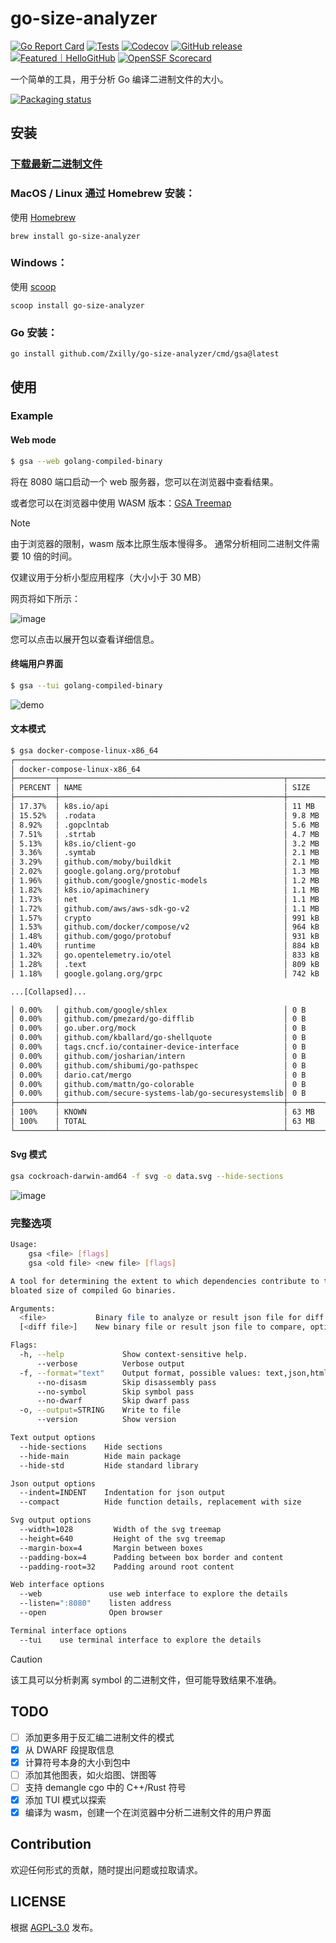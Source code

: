 # go-size-analyzer

[![Go Report Card](https://goreportcard.com/badge/github.com/Zxilly/go-size-analyzer)](https://goreportcard.com/report/github.com/Zxilly/go-size-analyzer)
[![Tests](https://github.com/Zxilly/go-size-analyzer/actions/workflows/built-tests.yml/badge.svg)](https://github.com/Zxilly/go-size-analyzer/actions/workflows/built-tests.yml)
[![Codecov](https://img.shields.io/codecov/c/gh/Zxilly/go-size-analyzer)](https://codecov.io/github/Zxilly/go-size-analyzer)
[![GitHub release](https://img.shields.io/github/v/release/Zxilly/go-size-analyzer)](https://github.com/Zxilly/go-size-analyzer/releases)
[![Featured｜HelloGitHub](https://abroad.hellogithub.com/v1/widgets/recommend.svg?rid=c31575032ae144c6b22c553399a42742&claim_uid=QksOfglJ0njwLKa&theme=small)](https://hellogithub.com/repository/c31575032ae144c6b22c553399a42742)
[![OpenSSF Scorecard](https://api.scorecard.dev/projects/github.com/Zxilly/go-size-analyzer/badge)](https://scorecard.dev/viewer/?uri=github.com/Zxilly/go-size-analyzer)

一个简单的工具，用于分析 Go 编译二进制文件的大小。

[![Packaging status](https://repology.org/badge/vertical-allrepos/go-size-analyzer.svg)](https://repology.org/project/go-size-analyzer/versions)

## 安装

### [下载最新二进制文件](https://github.com/Zxilly/go-size-analyzer/releases)

### MacOS / Linux 通过 Homebrew 安装：

使用 [Homebrew](https://brew.sh/)
```
brew install go-size-analyzer
```

### Windows：

使用 [scoop](https://scoop.sh/)
```
scoop install go-size-analyzer
```

### Go 安装：
```
go install github.com/Zxilly/go-size-analyzer/cmd/gsa@latest
```

## 使用

### Example

#### Web mode

```bash
$ gsa --web golang-compiled-binary
```

将在 8080 端口启动一个 web 服务器，您可以在浏览器中查看结果。

或者您可以在浏览器中使用 WASM 版本：[GSA Treemap](https://gsa.zxilly.dev)

> [!NOTE]
> 由于浏览器的限制，wasm 版本比原生版本慢得多。
> 通常分析相同二进制文件需要 10 倍的时间。
> 
> 仅建议用于分析小型应用程序（大小小于 30 MB）

网页将如下所示：

![image](https://github.com/Zxilly/go-size-analyzer/assets/31370133/e69583ce-b189-4a0d-b108-c3b7d5c33a82)

您可以点击以展开包以查看详细信息。

#### 终端用户界面

```bash
$ gsa --tui golang-compiled-binary
```

![demo](https://github.com/Zxilly/go-size-analyzer/assets/31370133/9f38989e-ab9f-4098-a939-26ca23fef407)

#### 文本模式

```bash
$ gsa docker-compose-linux-x86_64
┌─────────────────────────────────────────────────────────────────────────────────┐
│ docker-compose-linux-x86_64                                                     │
├─────────┬──────────────────────────────────────────────────┬────────┬───────────┤
│ PERCENT │ NAME                                             │ SIZE   │ TYPE      │
├─────────┼──────────────────────────────────────────────────┼────────┼───────────┤
│ 17.37%  │ k8s.io/api                                       │ 11 MB  │ vendor    │
│ 15.52%  │ .rodata                                          │ 9.8 MB │ section   │
│ 8.92%   │ .gopclntab                                       │ 5.6 MB │ section   │
│ 7.51%   │ .strtab                                          │ 4.7 MB │ section   │
│ 5.13%   │ k8s.io/client-go                                 │ 3.2 MB │ vendor    │
│ 3.36%   │ .symtab                                          │ 2.1 MB │ section   │
│ 3.29%   │ github.com/moby/buildkit                         │ 2.1 MB │ vendor    │
│ 2.02%   │ google.golang.org/protobuf                       │ 1.3 MB │ vendor    │
│ 1.96%   │ github.com/google/gnostic-models                 │ 1.2 MB │ vendor    │
│ 1.82%   │ k8s.io/apimachinery                              │ 1.1 MB │ vendor    │
│ 1.73%   │ net                                              │ 1.1 MB │ std       │
│ 1.72%   │ github.com/aws/aws-sdk-go-v2                     │ 1.1 MB │ vendor    │
│ 1.57%   │ crypto                                           │ 991 kB │ std       │
│ 1.53%   │ github.com/docker/compose/v2                     │ 964 kB │ vendor    │
│ 1.48%   │ github.com/gogo/protobuf                         │ 931 kB │ vendor    │
│ 1.40%   │ runtime                                          │ 884 kB │ std       │
│ 1.32%   │ go.opentelemetry.io/otel                         │ 833 kB │ vendor    │
│ 1.28%   │ .text                                            │ 809 kB │ section   │
│ 1.18%   │ google.golang.org/grpc                           │ 742 kB │ vendor    │

...[Collapsed]...

│ 0.00%   │ github.com/google/shlex                          │ 0 B    │ vendor    │
│ 0.00%   │ github.com/pmezard/go-difflib                    │ 0 B    │ vendor    │
│ 0.00%   │ go.uber.org/mock                                 │ 0 B    │ vendor    │
│ 0.00%   │ github.com/kballard/go-shellquote                │ 0 B    │ vendor    │
│ 0.00%   │ tags.cncf.io/container-device-interface          │ 0 B    │ vendor    │
│ 0.00%   │ github.com/josharian/intern                      │ 0 B    │ vendor    │
│ 0.00%   │ github.com/shibumi/go-pathspec                   │ 0 B    │ vendor    │
│ 0.00%   │ dario.cat/mergo                                  │ 0 B    │ vendor    │
│ 0.00%   │ github.com/mattn/go-colorable                    │ 0 B    │ vendor    │
│ 0.00%   │ github.com/secure-systems-lab/go-securesystemslib│ 0 B    │ vendor    │
├─────────┼──────────────────────────────────────────────────┼────────┼───────────┤
│ 100%    │ KNOWN                                            │ 63 MB  │           │
│ 100%    │ TOTAL                                            │ 63 MB  │           │
└─────────┴──────────────────────────────────────────────────┴────────┴───────────┘

```

#### Svg 模式

```bash
gsa cockroach-darwin-amd64 -f svg -o data.svg --hide-sections
```

![image](./assets/example.svg)

### 完整选项

```bash
Usage: 
	gsa <file> [flags]
	gsa <old file> <new file> [flags]

A tool for determining the extent to which dependencies contribute to the
bloated size of compiled Go binaries.

Arguments:
  <file>           Binary file to analyze or result json file for diff
  [<diff file>]    New binary file or result json file to compare, optional

Flags:
  -h, --help             Show context-sensitive help.
      --verbose          Verbose output
  -f, --format="text"    Output format, possible values: text,json,html,svg
      --no-disasm        Skip disassembly pass
      --no-symbol        Skip symbol pass
      --no-dwarf         Skip dwarf pass
  -o, --output=STRING    Write to file
      --version          Show version

Text output options
  --hide-sections    Hide sections
  --hide-main        Hide main package
  --hide-std         Hide standard library

Json output options
  --indent=INDENT    Indentation for json output
  --compact          Hide function details, replacement with size

Svg output options
  --width=1028         Width of the svg treemap
  --height=640         Height of the svg treemap
  --margin-box=4       Margin between boxes
  --padding-box=4      Padding between box border and content
  --padding-root=32    Padding around root content

Web interface options
  --web               use web interface to explore the details
  --listen=":8080"    listen address
  --open              Open browser

Terminal interface options
  --tui    use terminal interface to explore the details

```

> [!CAUTION]
>
> 该工具可以分析剥离 symbol 的二进制文件，但可能导致结果不准确。

## TODO

- [ ] 添加更多用于反汇编二进制文件的模式
- [x] 从 DWARF 段提取信息
- [x] 计算符号本身的大小到包中
- [ ] 添加其他图表，如火焰图、饼图等
- [ ] 支持 demangle cgo 中的 C++/Rust 符号
- [x] 添加 TUI 模式以探索
- [x] 编译为 wasm，创建一个在浏览器中分析二进制文件的用户界面

## Contribution

欢迎任何形式的贡献，随时提出问题或拉取请求。

## LICENSE

根据 [AGPL-3.0](./LICENSE) 发布。
